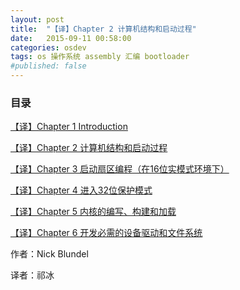 ```yaml
---
layout: post
title:  "【译】Chapter 2 计算机结构和启动过程"
date:   2015-09-11 00:58:00
categories: osdev
tags: os 操作系统 assembly 汇编 bootloader 
#published: false
---
```


### 目录 ###

[【译】Chapter 1 Introduction][ch1]

[【译】Chapter 2 计算机结构和启动过程][ch2]

[【译】Chapter 3 启动扇区编程（在16位实模式环境下）][ch3]

[【译】Chapter 4 进入32位保护模式][ch4]

[【译】Chapter 5 内核的编写、构建和加载][ch5]

[【译】Chapter 6 开发必需的设备驱动和文件系统][ch6]

作者：Nick Blundel

译者：祁冰




[ch1]:          /osdev/writing-a-simple-operating-system-from-scratch-1/
[ch2]:          /osdev/writing-a-simple-operating-system-from-scratch-2/
[ch3]:          /osdev/writing-a-simple-operating-system-from-scratch-3/
[ch4]:          /osdev/writing-a-simple-operating-system-from-scratch-4/
[ch5]:          /osdev/writing-a-simple-operating-system-from-scratch-5/
[ch6]:          /osdev/writing-a-simple-operating-system-from-scratch-6/
[minix3]:       http://www.minix3.org/
